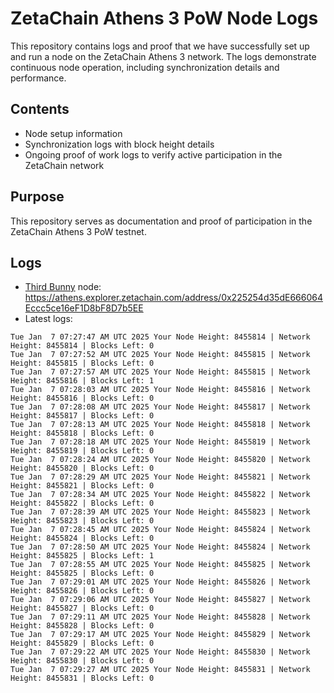 # ZetaChain Athens 3 PoW Node Logs
This repository contains logs and proof that we have successfully set up and run a node on the ZetaChain Athens 3 network. The logs demonstrate continuous node operation, including synchronization details and performance.

## Contents
- Node setup information
- Synchronization logs with block height details
- Ongoing proof of work logs to verify active participation in the ZetaChain network

## Purpose
This repository serves as documentation and proof of participation in the ZetaChain Athens 3 PoW testnet.

## Logs

- [Third Bunny](https://thirdbunny.xyz/) node: https://athens.explorer.zetachain.com/address/0x225254d35dE666064Eccc5ce16eF1D8bF8D7b5EE
- Latest logs:
```
Tue Jan  7 07:27:47 AM UTC 2025 Your Node Height: 8455814 | Network Height: 8455814 | Blocks Left: 0
Tue Jan  7 07:27:52 AM UTC 2025 Your Node Height: 8455815 | Network Height: 8455815 | Blocks Left: 0
Tue Jan  7 07:27:57 AM UTC 2025 Your Node Height: 8455815 | Network Height: 8455816 | Blocks Left: 1
Tue Jan  7 07:28:03 AM UTC 2025 Your Node Height: 8455816 | Network Height: 8455816 | Blocks Left: 0
Tue Jan  7 07:28:08 AM UTC 2025 Your Node Height: 8455817 | Network Height: 8455817 | Blocks Left: 0
Tue Jan  7 07:28:13 AM UTC 2025 Your Node Height: 8455818 | Network Height: 8455818 | Blocks Left: 0
Tue Jan  7 07:28:18 AM UTC 2025 Your Node Height: 8455819 | Network Height: 8455819 | Blocks Left: 0
Tue Jan  7 07:28:24 AM UTC 2025 Your Node Height: 8455820 | Network Height: 8455820 | Blocks Left: 0
Tue Jan  7 07:28:29 AM UTC 2025 Your Node Height: 8455821 | Network Height: 8455821 | Blocks Left: 0
Tue Jan  7 07:28:34 AM UTC 2025 Your Node Height: 8455822 | Network Height: 8455822 | Blocks Left: 0
Tue Jan  7 07:28:39 AM UTC 2025 Your Node Height: 8455823 | Network Height: 8455823 | Blocks Left: 0
Tue Jan  7 07:28:45 AM UTC 2025 Your Node Height: 8455824 | Network Height: 8455824 | Blocks Left: 0
Tue Jan  7 07:28:50 AM UTC 2025 Your Node Height: 8455824 | Network Height: 8455825 | Blocks Left: 1
Tue Jan  7 07:28:55 AM UTC 2025 Your Node Height: 8455825 | Network Height: 8455825 | Blocks Left: 0
Tue Jan  7 07:29:01 AM UTC 2025 Your Node Height: 8455826 | Network Height: 8455826 | Blocks Left: 0
Tue Jan  7 07:29:06 AM UTC 2025 Your Node Height: 8455827 | Network Height: 8455827 | Blocks Left: 0
Tue Jan  7 07:29:11 AM UTC 2025 Your Node Height: 8455828 | Network Height: 8455828 | Blocks Left: 0
Tue Jan  7 07:29:17 AM UTC 2025 Your Node Height: 8455829 | Network Height: 8455829 | Blocks Left: 0
Tue Jan  7 07:29:22 AM UTC 2025 Your Node Height: 8455830 | Network Height: 8455830 | Blocks Left: 0
Tue Jan  7 07:29:27 AM UTC 2025 Your Node Height: 8455831 | Network Height: 8455831 | Blocks Left: 0
```
